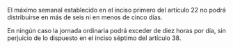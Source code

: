 El máximo semanal establecido en el inciso primero del artículo 22 no podrá distribuirse en más de seis ni en menos de cinco días.

En ningún caso la jornada ordinaria podrá exceder de diez horas por día, sin perjuicio de lo dispuesto en el inciso séptimo del artículo 38.